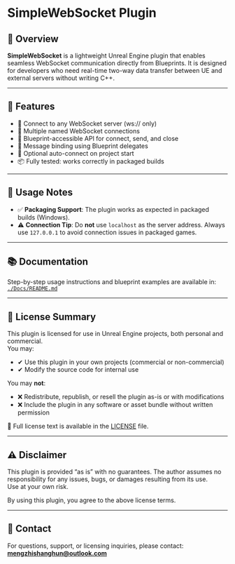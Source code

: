 # SimpleWebSocket Plugin

## 📖 Overview

**SimpleWebSocket** is a lightweight Unreal Engine plugin that enables seamless WebSocket communication directly from Blueprints. It is designed for developers who need real-time two-way data transfer between UE and external servers without writing C++.

---

## 🔧 Features

- 📡 Connect to any WebSocket server (ws:// only)
- 🔁 Multiple named WebSocket connections
- 🧠 Blueprint-accessible API for connect, send, and close
- 🧩 Message binding using Blueprint delegates
- 🚀 Optional auto-connect on project start
- 📦 Fully tested: works correctly in packaged builds

---

## 📝 Usage Notes

- ✅ **Packaging Support**: The plugin works as expected in packaged builds (Windows).
- ⚠️ **Connection Tip**: Do **not** use `localhost` as the server address. Always use `127.0.0.1` to avoid connection issues in packaged games.

---

## 📚 Documentation

Step-by-step usage instructions and blueprint examples are available in:  
[`./Docs/README.md`](./Docs/README.md)

---

## 📄 License Summary

This plugin is licensed for use in Unreal Engine projects, both personal and commercial.  
You may:

- ✔ Use this plugin in your own projects (commercial or non-commercial)  
- ✔ Modify the source code for internal use  

You may **not**:

- ❌ Redistribute, republish, or resell the plugin as-is or with modifications  
- ❌ Include the plugin in any software or asset bundle without written permission  

📄 Full license text is available in the [LICENSE](./LICENSE) file.

---

## ⚠️ Disclaimer

This plugin is provided “as is” with no guarantees. The author assumes no responsibility for any issues, bugs, or damages resulting from its use.  
Use at your own risk.

By using this plugin, you agree to the above license terms.

---

## 📮 Contact

For questions, support, or licensing inquiries, please contact:  
**mengzhishanghun@outlook.com**
